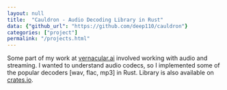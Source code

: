 ```yaml
---
layout: null
title:  "Cauldron - Audio Decoding Library in Rust"
data: {"github_url": "https://github.com/deep110/cauldron"}
categories: ["project"]
permalink: "/projects.html"
---
```

Some part of my work at [vernacular.ai](https://vernacular.ai) involved working with audio and streaming. I wanted to understand audio codecs, so I implemented some of the popular decoders [wav, flac, mp3] in Rust. Library is also available on [crates.io](https://crates.io/crates/cauldron).